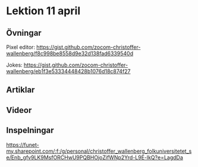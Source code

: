 # Lektion 11 april

## Övningar

Pixel editor: https://gist.github.com/zocom-christoffer-wallenberg/f8c998be8558d9e32d138fad6339540d

Jokes: https://gist.github.com/zocom-christoffer-wallenberg/eb1f3e53334448428b1076d18c874f27

## Artiklar

## Videor

## Inspelningar

https://funet-my.sharepoint.com/:f:/g/personal/christoffer_wallenberg_folkuniversitetet_se/Enb_gfv9LK9MsfORCHwU9PQBHOjoZifWNp2Yrd-L9E-lkQ?e=LagdDa